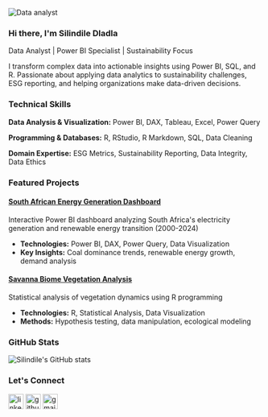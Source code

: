 ![Data analyst](https://media.licdn.com/dms/image/D4D03AQHxN9ALogKQGg/profile-displayphoto-shrink_100_100/0/1686229232191?e=1718236800&v=beta&t=rKfSvCpHPLVOXZAOEOnArT7CSpJtwJcLpfv0nZ_Nisg)

### Hi there, I'm Silindile Dladla

Data Analyst | Power BI Specialist | Sustainability Focus

I transform complex data into actionable insights using Power BI, SQL, and R. Passionate about applying data analytics to sustainability challenges, ESG reporting, and helping organizations make data-driven decisions.

### Technical Skills

**Data Analysis & Visualization:**
Power BI, DAX, Tableau, Excel, Power Query

**Programming & Databases:**
R, RStudio, R Markdown, SQL, Data Cleaning

**Domain Expertise:**
ESG Metrics, Sustainability Reporting, Data Integrity, Data Ethics

### Featured Projects

#### [South African Energy Generation Dashboard](https://github.com/SilindileDladla/sa-energy-dashboard)
Interactive Power BI dashboard analyzing South Africa's electricity generation and renewable energy transition (2000-2024)
- **Technologies:** Power BI, DAX, Power Query, Data Visualization
- **Key Insights:** Coal dominance trends, renewable energy growth, demand analysis

#### [Savanna Biome Vegetation Analysis](https://github.com/SilindileDladla/vegetation-analysis)
Statistical analysis of vegetation dynamics using R programming
- **Technologies:** R, Statistical Analysis, Data Visualization
- **Methods:** Hypothesis testing, data manipulation, ecological modeling

### GitHub Stats

![Silindile's GitHub stats](https://github-readme-stats.vercel.app/api?username=SilindileDladla&show_icons=true&theme=default)


### Let's Connect

[<img src='https://cdn.jsdelivr.net/npm/simple-icons@3.0.1/icons/linkedin.svg' alt='linkedin' height='30'>](https://www.linkedin.com/in/silindiledladla/)
[<img src='https://cdn.jsdelivr.net/npm/simple-icons@3.0.1/icons/github.svg' alt='github' height='30'>](https://github.com/silindiledladla)
[<img src='https://cdn.jsdelivr.net/npm/simple-icons@3.0.1/icons/gmail.svg' alt='gmail' height='30'>](mailto:nokwandaslindile4@gmail.com)





